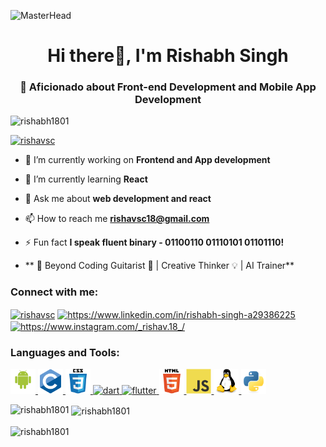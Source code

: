 ![MasterHead](https://i.pinimg.com/originals/41/82/a9/4182a9dd330c6442c4a1fbc78274d838.png)
<h1 align="center"> Hi there👋, I'm Rishabh Singh</h1>
<h3 align="center"> 🚀 Aficionado about Front-end Development and Mobile App Development </h3>

<p align="left"> <img src="https://komarev.com/ghpvc/?username=rishabh1801&label=Profile%20views&color=0e75b6&style=flat" alt="rishabh1801" /> </p>

<p align="left"> <a href="https://twitter.com/rishavsc" target="blank"><img src="https://img.shields.io/twitter/follow/rishavsc?logo=twitter&style=for-the-badge" alt="rishavsc" /></a> </p>

- 🔭 I’m currently working on **Frontend and App development**

- 🌱 I’m currently learning **React**

- 💬 Ask me about **web development and react**

- 📫 How to reach me **rishavsc18@gmail.com**

- ⚡ Fun fact **I speak fluent binary - 01100110 01110101 01101110!**
  
- ** 🎸 Beyond Coding
Guitarist 🎵 | Creative Thinker 💡 | AI Trainer**


<h3 align="left">Connect with me:</h3>
<p align="left">
<a href="https://twitter.com/rishavsc" target="blank"><img align="center" src="https://raw.githubusercontent.com/rahuldkjain/github-profile-readme-generator/master/src/images/icons/Social/twitter.svg" alt="rishavsc" height="30" width="40" /></a>
<a href="https://linkedin.com/in/https://www.linkedin.com/in/rishabh-singh-a29386225" target="blank"><img align="center" src="https://raw.githubusercontent.com/rahuldkjain/github-profile-readme-generator/master/src/images/icons/Social/linked-in-alt.svg" alt="https://www.linkedin.com/in/rishabh-singh-a29386225" height="30" width="40" /></a>
<a href="https://instagram.com/https://www.instagram.com/_rishav.18_/" target="blank"><img align="center" src="https://raw.githubusercontent.com/rahuldkjain/github-profile-readme-generator/master/src/images/icons/Social/instagram.svg" alt="https://www.instagram.com/_rishav.18_/" height="30" width="40" /></a>
</p>

<h3 align="left">Languages and Tools:</h3>
<p align="left"> <a href="https://developer.android.com" target="_blank" rel="noreferrer"> <img src="https://raw.githubusercontent.com/devicons/devicon/master/icons/android/android-original-wordmark.svg" alt="android" width="40" height="40"/> </a> <a href="https://www.cprogramming.com/" target="_blank" rel="noreferrer"> <img src="https://raw.githubusercontent.com/devicons/devicon/master/icons/c/c-original.svg" alt="c" width="40" height="40"/> </a> <a href="https://www.w3schools.com/css/" target="_blank" rel="noreferrer"> <img src="https://raw.githubusercontent.com/devicons/devicon/master/icons/css3/css3-original-wordmark.svg" alt="css3" width="40" height="40"/> </a> <a href="https://dart.dev" target="_blank" rel="noreferrer"> <img src="https://www.vectorlogo.zone/logos/dartlang/dartlang-icon.svg" alt="dart" width="40" height="40"/> </a> <a href="https://flutter.dev" target="_blank" rel="noreferrer"> <img src="https://www.vectorlogo.zone/logos/flutterio/flutterio-icon.svg" alt="flutter" width="40" height="40"/> </a> <a href="https://www.w3.org/html/" target="_blank" rel="noreferrer"> <img src="https://raw.githubusercontent.com/devicons/devicon/master/icons/html5/html5-original-wordmark.svg" alt="html5" width="40" height="40"/> </a> <a href="https://developer.mozilla.org/en-US/docs/Web/JavaScript" target="_blank" rel="noreferrer"> <img src="https://raw.githubusercontent.com/devicons/devicon/master/icons/javascript/javascript-original.svg" alt="javascript" width="40" height="40"/> </a> <a href="https://www.linux.org/" target="_blank" rel="noreferrer"> <img src="https://raw.githubusercontent.com/devicons/devicon/master/icons/linux/linux-original.svg" alt="linux" width="40" height="40"/> </a> <a href="https://www.python.org" target="_blank" rel="noreferrer"> <img src="https://raw.githubusercontent.com/devicons/devicon/master/icons/python/python-original.svg" alt="python" width="40" height="40"/> </a> </p>

<p><img align="left" src="https://github-readme-stats.vercel.app/api/top-langs?username=rishabh1801&show_icons=true&locale=en&layout=compact" alt="rishabh1801" /></p>

<p>&nbsp;<img align="center" src="https://github-readme-stats.vercel.app/api?username=rishabh1801&show_icons=true&locale=en" alt="rishabh1801" /></p>

<p><img align="center" src="https://github-readme-streak-stats.herokuapp.com/?user=rishabh1801&" alt="rishabh1801" /></p>
